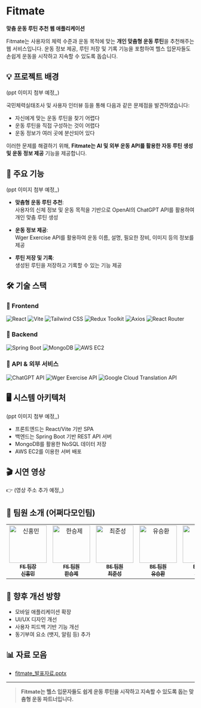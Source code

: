 
# Fitmate

**맞춤 운동 루틴 추천 웹 애플리케이션**

Fitmate는 사용자의 체력 수준과 운동 목적에 맞는 **개인 맞춤형 운동 루틴**을 추천해주는 웹 서비스입니다. 운동 정보 제공, 루틴 저장 및 기록 기능을 포함하여 헬스 입문자들도 손쉽게 운동을 시작하고 지속할 수 있도록 돕습니다.

## 💡 프로젝트 배경

(ppt 이미지 첨부 예정,,)

국민체력실태조사 및 사용자 인터뷰 등을 통해 다음과 같은 문제점을 발견하였습니다:

- 자신에게 맞는 운동 루틴을 찾기 어렵다
- 운동 루틴을 직접 구성하는 것이 어렵다
- 운동 정보가 여러 곳에 분산되어 있다

이러한 문제를 해결하기 위해, **Fitmate는 AI 및 외부 운동 API를 활용한 자동 루틴 생성 및 운동 정보 제공** 기능을 제공합니다.

## 🎯 주요 기능

(ppt 이미지 첨부 예정,,)

- **맞춤형 운동 루틴 추천**:  
  사용자의 신체 정보 및 운동 목적을 기반으로 OpenAI의 ChatGPT API를 활용하여 개인 맞춤 루틴 생성

- **운동 정보 제공**:  
  Wger Exercise API를 활용하여 운동 이름, 설명, 필요한 장비, 이미지 등의 정보를 제공

- **루틴 저장 및 기록**:  
  생성된 루틴을 저장하고 기록할 수 있는 기능 제공

## 🛠 기술 스택

### 🔹 Frontend

![React](https://img.shields.io/badge/React-20232A?style=for-the-badge&logo=react&logoColor=61DAFB)
![Vite](https://img.shields.io/badge/Vite-646CFF?style=for-the-badge&logo=vite&logoColor=white)
![Tailwind CSS](https://img.shields.io/badge/Tailwind_CSS-06B6D4?style=for-the-badge&logo=tailwind-css&logoColor=white)
![Redux Toolkit](https://img.shields.io/badge/Redux_Toolkit-764ABC?style=for-the-badge&logo=redux&logoColor=white)
![Axios](https://img.shields.io/badge/Axios-5A29E4?style=for-the-badge)
![React Router](https://img.shields.io/badge/React_Router-CA4245?style=for-the-badge&logo=react-router&logoColor=white)

### 🔹 Backend

![Spring Boot](https://img.shields.io/badge/Spring_Boot-6DB33F?style=for-the-badge&logo=spring-boot&logoColor=white)
![MongoDB](https://img.shields.io/badge/MongoDB-47A248?style=for-the-badge&logo=mongodb&logoColor=white)
![AWS EC2](https://img.shields.io/badge/AWS_EC2-FF9900?style=for-the-badge&logo=amazon-aws&logoColor=white)

### 🔹 API & 외부 서비스

![ChatGPT API](https://img.shields.io/badge/OpenAI_API-412991?style=for-the-badge&logo=openai&logoColor=white)
![Wger Exercise API](https://img.shields.io/badge/Wger_API-000000?style=for-the-badge)
![Google Cloud Translation API](https://img.shields.io/badge/Google_Cloud_Translation-4285F4?style=for-the-badge&logo=googlecloud&logoColor=white)


## 🖥 시스템 아키텍처

(ppt 이미지 첨부 예정,,)

- 프론트엔드는 React/Vite 기반 SPA
- 백엔드는 Spring Boot 기반 REST API 서버
- MongoDB를 활용한 NoSQL 데이터 저장
- AWS EC2를 이용한 서버 배포

## 🎬 시연 영상

👉 (영상 주소 추가 예정,,)

## 🙋 팀원 소개 (어쩌다모인팀)

<table>
  <tbody>
    <tr>
      <td align="center">
        <a href="https://github.com/ghdals">
          <img src="https://avatars.githubusercontent.com/ghdals" width="100px;" alt="신홍민"/>
          <br /><sub><b>FE 팀장<br/>신홍민</b></sub>
        </a><br />
      </td>
      <td align="center">
        <a href="https://github.com/takhhan">
          <img src="https://avatars.githubusercontent.com/takhhan" width="100px;" alt="한승제"/>
          <br /><sub><b>FE 팀원<br/>한승제</b></sub>
        </a><br />
      </td>
      <td align="center">
        <a href="https://github.com/cjs-0513">
          <img src="https://avatars.githubusercontent.com/cjs-0513" width="100px;" alt="최준성"/>
          <br /><sub><b>BE 팀원<br/>최준성</b></sub>
        </a><br />
      </td>
      <td align="center">
        <a href="https://github.com/prijh0721">
          <img src="https://avatars.githubusercontent.com/prijh0721" width="100px;" alt="유승환"/>
          <br /><sub><b>BE 팀원<br/>유승환</b></sub>
        </a><br />
      </td>
      <td align="center">
        <a href="https://github.com/yshskek">
          <img src="https://avatars.githubusercontent.com/yshskek" width="100px;" alt="이재환"/>
          <br /><sub><b>BE 팀원<br/>이재환</b></sub>
        </a><br />
      </td>
    </tr>
  </tbody>
</table>


## 📌 향후 개선 방향

- 모바일 애플리케이션 확장
- UI/UX 디자인 개선
- 사용자 피드백 기반 기능 개선
- 동기부여 요소 (뱃지, 알림 등) 추가

## 📊 자료 모음

- [fitmate_발표자료.pptx](https://github.com/user-attachments/files/20750128/fitmate_.pptx)

---

> **Fitmate는 헬스 입문자들도 쉽게 운동 루틴을 시작하고 지속할 수 있도록 돕는 맞춤형 운동 파트너입니다.**
